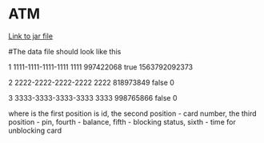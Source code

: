 # **ATM**
[Link to jar file](https://drive.google.com/file/d/1fBZZ7_Sj1ffay8U-1UtiUnBLaXGhQKzl/view?usp=sharing)

#The data file should look like this

1 1111-1111-1111-1111 1111 997422068 true 1563792092373 

2 2222-2222-2222-2222 2222 818973849 false 0

3 3333-3333-3333-3333 3333 998765866 false 0 

where is the first position is id, the second position - card number, the third position - pin, 
fourth - balance, fifth - blocking status, sixth - time for unblocking card
